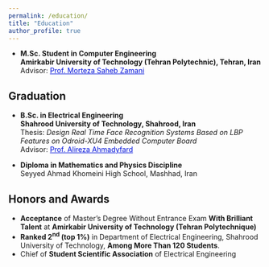 ```yaml
---
permalink: /education/
title: "Education"
author_profile: true
---
```




* **M.Sc. Student in Computer Engineering** <br>
**Amirkabir University of Technology (Tehran Polytechnic), Tehran, Iran** <br>
Advisor: <a href="https://scholar.google.com/citations?user=qMmvqUwAAAAJ&hl=en" style="color: #0011DB;"> Prof. Morteza Saheb Zamani</a> <br>


## Graduation
* **B.Sc. in Electrical Engineering** <br>
**Shahrood University of Technology, Shahrood, Iran** <br>
Thesis: _Design Real Time Face Recognition Systems Based on LBP Features on Odroid-XU4 Embedded Computer Board_ <br>
Advisor: <a href="https://scholar.google.com/citations?user=o7-0hSEAAAAJ&hl=en" style="color: #0011DB;">Prof. Alireza Ahmadyfard</a><br>

* **Diploma in Mathematics and Physics Discipline** <br>
Seyyed Ahmad Khomeini High School, Mashhad, Iran



## Honors and Awards
* **Acceptance** of Master’s Degree Without Entrance Exam **With Brilliant Talent** at **Amirkabir University of Technology (Tehran Polytechnique)**
* **Ranked 2<sup>nd</sup> (top 1%)** in Department of Electrical Engineering, Shahrood University of Technology, **Among More Than 120 Students**.
* Chief of **Student Scientific Association** of Electrical Engineering 



